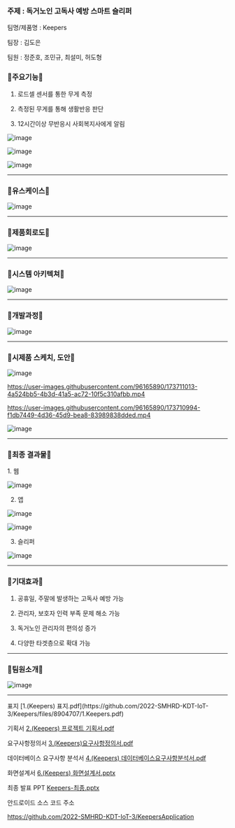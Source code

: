 <h3> 주제 : 독거노인 고독사 예방 스마트 슬리퍼</h3>

팀명/제품명 : Keepers

팀장 : 김도은

팀원 : 정준호, 조민규, 최설미, 허도형

<h3>🌼주요기능🌼</h3>

1. 로드셀 센서를 통한 무게 측정

2. 측정된 무게를 통해 생활반응 판단

3. 12시간이상 무반응시 사회복지사에게 알림

![image](https://user-images.githubusercontent.com/96165890/173711767-2cd4d0b9-f7f7-456b-bb51-fd904af54df8.png)

![image](https://user-images.githubusercontent.com/96165890/173711797-e3939794-42bf-4a67-b1ef-1c2783a080fc.png)

![image](https://user-images.githubusercontent.com/96165890/173711818-f3751d5a-b9eb-420c-a8bd-e8be1a67e270.png)


<hr>
<h3>🌼유스케이스🌼</h3>

![image](https://user-images.githubusercontent.com/96165890/173711844-0ac5bcdd-82a5-435f-a4ce-f908bb2f44d1.png)


<hr>
<h3>🌼제품회로도🌼</h3>

![image](https://user-images.githubusercontent.com/96165890/173711865-5bd645e0-c434-4bd1-b3e6-534ad0de5282.png)


<hr>
<h3>🌼시스템 아키텍쳐🌼</h3>

![image](https://user-images.githubusercontent.com/96165890/173711886-25efe989-4a25-442e-bc4c-8982013ada2a.png)


<hr>
<h3>🌼개발과정🌼</h3>

![image](https://user-images.githubusercontent.com/96165890/173711904-20068e7d-e949-4177-b554-a236a9ef9a4f.png)


<hr>
<h3>🌼시제품 스케치, 도안🌼</h3>

![image](https://user-images.githubusercontent.com/96165890/173710113-47694926-ea97-431d-b88d-def3592a2936.png)



https://user-images.githubusercontent.com/96165890/173711013-4a524bb5-4b3d-41a5-ac72-10f5c310afbb.mp4


https://user-images.githubusercontent.com/96165890/173710994-f1db7449-4d36-45d9-bea8-83989838dded.mp4

![image](https://user-images.githubusercontent.com/96165890/173711567-4ac4e9ed-c419-475c-b4b1-74984af3b26f.png)



<hr>
<h3>🌼최종 결과물🌼</h3>
1. 웹

![image](https://user-images.githubusercontent.com/96165890/173711959-64172749-9372-45b5-9679-b630ba4e9cf2.png)


2. 앱

![image](https://user-images.githubusercontent.com/96165890/173711992-b4f4da66-edce-4ba4-a809-5baba68465c3.png)

![image](https://user-images.githubusercontent.com/96165890/173712057-075dbdd1-61e6-4f08-9e04-740afaf47c52.png)


3. 슬리퍼

![image](https://user-images.githubusercontent.com/96165890/173711521-f6831b7d-bba2-48d6-9cc5-d2ca8f52f358.png)



<hr>
<h3>🌼기대효과🌼</h3>

1. 공휴일, 주말에 발생하는 고독사 예방 가능

2. 관리자, 보호자 인력 부족 문제 해소 가능

3. 독거노인 관리자의 편의성 증가

4. 다양한 타겟층으로 확대 가능

<hr>
<h3>🌼팀원소개🌼</h3>

![image](https://user-images.githubusercontent.com/96165890/173712096-ca8ebc65-107e-426c-95d9-fd505821d4cd.png)


<hr>
표지
[1.(Keepers) 표지.pdf](https://github.com/2022-SMHRD-KDT-IoT-3/Keepers/files/8904707/1.Keepers.pdf)

기획서
[2.(Keepers) 프로젝트 기획서.pdf](https://github.com/2022-SMHRD-KDT-IoT-3/Keepers/files/8904607/2.Keepers.pdf)

요구사항정의서
[3.(Keepers)요구사항정의서.pdf](https://github.com/2022-SMHRD-KDT-IoT-3/Keepers/files/8904613/3.Keepers.pdf)

데이터베이스 요구사항 분석서
[4.(Keepers) 데이터베이스요구사항분석서.pdf](https://github.com/2022-SMHRD-KDT-IoT-3/Keepers/files/8904614/4.Keepers.pdf)

화면설계서
[6.(Keepers) 화면설계서.pptx](https://github.com/2022-SMHRD-KDT-IoT-3/Keepers/files/8904615/6.Keepers.pptx)

최종 발표 PPT
[Keepers-최종.pptx](https://github.com/2022-SMHRD-KDT-IoT-3/Keepers/files/8904594/Keepers-.pptx)

안드로이드 소스 코드 주소

https://github.com/2022-SMHRD-KDT-IoT-3/KeepersApplication
